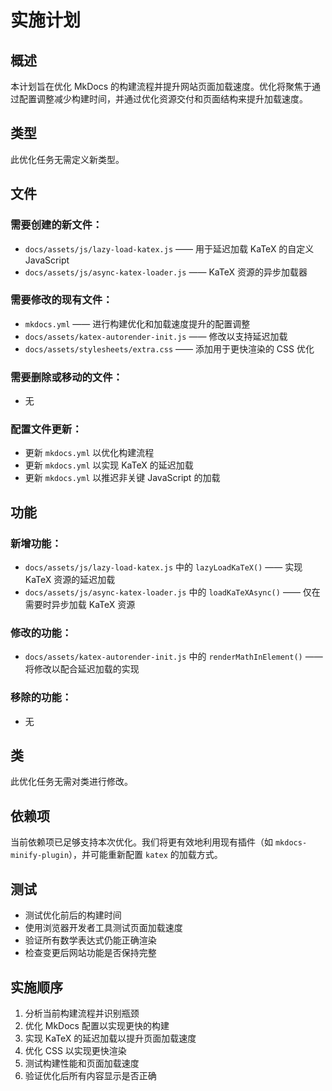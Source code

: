# 实施计划

## 概述

本计划旨在优化 MkDocs 的构建流程并提升网站页面加载速度。优化将聚焦于通过配置调整减少构建时间，并通过优化资源交付和页面结构来提升加载速度。

## 类型

此优化任务无需定义新类型。

## 文件

### 需要创建的新文件：

- `docs/assets/js/lazy-load-katex.js` —— 用于延迟加载 KaTeX 的自定义 JavaScript
- `docs/assets/js/async-katex-loader.js` —— KaTeX 资源的异步加载器

### 需要修改的现有文件：

- `mkdocs.yml` —— 进行构建优化和加载速度提升的配置调整
- `docs/assets/katex-autorender-init.js` —— 修改以支持延迟加载
- `docs/assets/stylesheets/extra.css` —— 添加用于更快渲染的 CSS 优化

### 需要删除或移动的文件：

- 无

### 配置文件更新：

- 更新 `mkdocs.yml` 以优化构建流程
- 更新 `mkdocs.yml` 以实现 KaTeX 的延迟加载
- 更新 `mkdocs.yml` 以推迟非关键 JavaScript 的加载

## 功能

### 新增功能：

- `docs/assets/js/lazy-load-katex.js` 中的 `lazyLoadKaTeX()` —— 实现 KaTeX 资源的延迟加载
- `docs/assets/js/async-katex-loader.js` 中的 `loadKaTeXAsync()` —— 仅在需要时异步加载 KaTeX 资源

### 修改的功能：

- `docs/assets/katex-autorender-init.js` 中的 `renderMathInElement()` —— 将修改以配合延迟加载的实现

### 移除的功能：

- 无

## 类

此优化任务无需对类进行修改。

## 依赖项

当前依赖项已足够支持本次优化。我们将更有效地利用现有插件（如 `mkdocs-minify-plugin`），并可能重新配置 `katex` 的加载方式。

## 测试

- 测试优化前后的构建时间
- 使用浏览器开发者工具测试页面加载速度
- 验证所有数学表达式仍能正确渲染
- 检查变更后网站功能是否保持完整

## 实施顺序

1. 分析当前构建流程并识别瓶颈
2. 优化 MkDocs 配置以实现更快的构建
3. 实现 KaTeX 的延迟加载以提升页面加载速度
4. 优化 CSS 以实现更快渲染
5. 测试构建性能和页面加载速度
6. 验证优化后所有内容显示是否正确